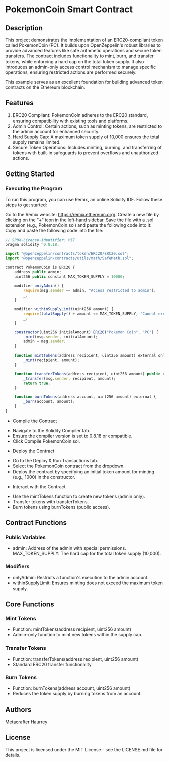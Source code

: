 # PokemonCoin Smart Contract
## Description
This project demonstrates the implementation of an ERC20-compliant token called PokemonCoin (PC). It builds upon OpenZeppelin's robust libraries to provide advanced features like safe arithmetic operations and secure token transfers. The contract includes functionality to mint, burn, and transfer tokens, while enforcing a hard cap on the total token supply. It also introduces an admin-only access control mechanism to manage specific operations, ensuring restricted actions are performed securely.

This example serves as an excellent foundation for building advanced token contracts on the Ethereum blockchain.

## Features
1. ERC20 Compliant: PokemonCoin adheres to the ERC20 standard, ensuring compatibility with existing tools and platforms.
2. Admin Control: Certain actions, such as minting tokens, are restricted to the admin account for enhanced security.
3. Hard Supply Cap: A maximum token supply of 10,000 ensures the total supply remains limited.
4. Secure Token Operations: Includes minting, burning, and transferring of tokens with built-in safeguards to prevent overflows and unauthorized actions.

## Getting Started
### Executing the Program
To run this program, you can use Remix, an online Solidity IDE. Follow these steps to get started:

Go to the Remix website: https://remix.ethereum.org/.
Create a new file by clicking on the "+" icon in the left-hand sidebar. Save the file with a .sol extension (e.g., PokemonCoin.sol) and paste the following code into it:
Copy and paste the following code into the file:
```javascript
// SPDX-License-Identifier: MIT
pragma solidity ^0.8.18;

import "@openzeppelin/contracts/token/ERC20/ERC20.sol";
import "@openzeppelin/contracts/utils/math/SafeMath.sol";

contract PokemonCoin is ERC20 {
    address public admin;
    uint256 public constant MAX_TOKEN_SUPPLY = 10000;

    modifier onlyAdmin() {
        require(msg.sender == admin, "Access restricted to admin");
        _;
    }

    modifier withinSupplyLimit(uint256 amount) {
        require(totalSupply() + amount <= MAX_TOKEN_SUPPLY, "Cannot exceed max token supply");
        _;
    }

    constructor(uint256 initialAmount) ERC20("Pokemon Coin", "PC") {
        _mint(msg.sender, initialAmount);
        admin = msg.sender;
    }

    function mintTokens(address recipient, uint256 amount) external onlyAdmin withinSupplyLimit(amount) {
        _mint(recipient, amount);
    }

    function transferTokens(address recipient, uint256 amount) public returns (bool) {
        _transfer(msg.sender, recipient, amount);
        return true;
    }

    function burnTokens(address account, uint256 amount) external {
        _burn(account, amount);
    }
}
```

- Compile the Contract
* Navigate to the Solidity Compiler tab.
* Ensure the compiler version is set to 0.8.18 or compatible.
* Click Compile PokemonCoin.sol.

- Deploy the Contract
* Go to the Deploy & Run Transactions tab.
* Select the PokemonCoin contract from the dropdown.
* Deploy the contract by specifying an initial token amount for minting (e.g., 1000) in the constructor.

- Interact with the Contract
* Use the mintTokens function to create new tokens (admin only).
* Transfer tokens with transferTokens.
* Burn tokens using burnTokens (public access).

## Contract Functions
### Public Variables
* admin: Address of the admin with special permissions.
MAX_TOKEN_SUPPLY: The hard cap for the total token supply (10,000).

### Modifiers
* onlyAdmin: Restricts a function's execution to the admin account.
* withinSupplyLimit: Ensures minting does not exceed the maximum token supply.

## Core Functions
### Mint Tokens
* Function: mintTokens(address recipient, uint256 amount)
* Admin-only function to mint new tokens within the supply cap.

### Transfer Tokens
* Function: transferTokens(address recipient, uint256 amount)
* Standard ERC20 transfer functionality.

### Burn Tokens
* Function: burnTokens(address account, uint256 amount)
* Reduces the token supply by burning tokens from an account.

## Authors
Metacrafter Haurrey

## License
This project is licensed under the MIT License - see the LICENSE.md file for details.
